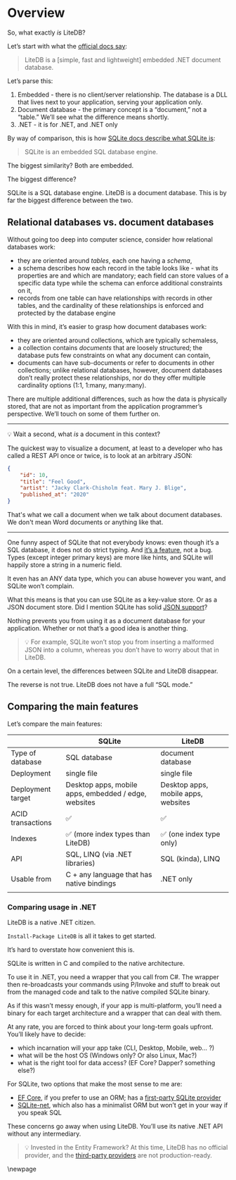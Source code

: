 # Overview

So, what exactly *is* LiteDB?

Let’s start with what the [official docs say](https://www.litedb.org/docs/getting-started/):

> LiteDB is a [simple, fast and lightweight] embedded .NET document database.

Let’s parse this:

1. Embedded - there is no client/server relationship. The database is a DLL that lives next to your application, serving your application only.
2. Document database - the primary concept is a “document,” not a “table.” We’ll see what the difference means shortly.
3. .NET - it is for .NET, and .NET only

By way of comparison, this is how [SQLite docs describe what SQLite is](https://sqlite.org/about.html):

> SQLite is an embedded SQL database engine.

The biggest similarity? Both are embedded.

The biggest difference?

SQLite is a SQL database engine. LiteDB is a document database. This is by far the biggest difference between the two.

## Relational databases vs. document databases

Without going too deep into computer science, consider how relational databases work:

- they are oriented around *tables*, each one having a *schema*,
- a schema describes how each record in the table looks like - what its properties are and which are mandatory; each field can store values of a specific data type while the schema can enforce additional constraints on it,
- records from one table can have relationships with records in other tables, and the cardinality of these relationships is enforced and protected by the database engine

With this in mind, it’s easier to grasp how document databases work:

- they are oriented around collections, which are typically schemaless,
- a collection contains *documents* that are loosely structured; the database puts few constraints on what any document can contain,
- documents can have sub-documents or refer to documents in other collections; unlike relational databases, however, document databases don’t really protect these relationships, nor do they offer multiple cardinality options (1:1, 1:many, many:many).

There are multiple additional differences, such as how the data is physically stored, that are not as important from the application programmer’s perspective. We’ll touch on some of them further on.

***
💡 Wait a second, what *is* a document in this context?

The quickest way to visualize a document, at least to a developer who has called a REST API once or twice, is to look at an arbitrary JSON:

```json
{
	"id": 10,
	"title": "Feel Good",
	"artist": "Jacky Clark-Chisholm feat. Mary J. Blige",
	"published_at": "2020"
}
```

That's what we call a document when we talk about document databases. We don't mean Word documents or anything like that.

***

One funny aspect of SQLite that not everybody knows: even though it’s a SQL database, it does not do strict typing. And [it’s a feature](https://sqlite.org/flextypegood.html), not a bug. Types (except integer primary keys) are more like hints, and SQLite will happily store a string in a numeric field.

It even has an ANY data type, which you can abuse however you want, and SQLite won’t complain.

What this means is that you can use SQLite as a key-value store. Or as a JSON document store. Did I mention SQLite has solid [JSON support](https://sqlite.org/json1.html)?

Nothing prevents you from using it as a document database for your application. Whether or not that’s a good idea is another thing.

> 💡 For example, SQLite won’t stop you from inserting a malformed JSON into a column, whereas you don’t have to worry about that in LiteDB.

On a certain level, the differences between SQLite and LiteDB disappear.

The reverse is not true. LiteDB does not have a full “SQL mode.”

## Comparing the main features

Let’s compare the main features:

|  | SQLite | LiteDB |
| --- | --- | --- |
| Type of database | SQL database | document database |
| Deployment | single file | single file |
| Deployment target | Desktop apps, mobile apps, embedded / edge, websites | Desktop apps, mobile apps, websites |
| ACID transactions | ✅ | ✅ |
| Indexes | ✅ (more index types than LiteDB) | ✅ (one index type only) |
| API | SQL, LINQ (via .NET libraries) | SQL (kinda), LINQ |
| Usable from | C + any language that has native bindings  | .NET only |
|  |  |  |

### Comparing usage in .NET

LiteDB is a native .NET citizen.

`Install-Package LiteDB` is all it takes to get started.

It’s hard to overstate how convenient this is.

SQLite is written in C and compiled to the native architecture.

To use it in .NET, you need a wrapper that you call from C#. The wrapper then re-broadcasts your commands using P/Invoke and stuff to break out from the managed code and talk to the native compiled SQLite binary.

As if this wasn’t messy enough, if your app is multi-platform, you’ll need a binary for each target architecture and a wrapper that can deal with them.

At any rate, you are forced to think about your long-term goals upfront. You’ll likely have to decide:

- which incarnation will your app take (CLI, Desktop, Mobile, web… ?)
- what will be the host OS (Windows only? Or also Linux, Mac?)
- what is the right tool for data access? (EF Core? Dapper? something else?)

For SQLite, two options that make the most sense to me are:

- [EF Core](https://docs.microsoft.com/en-us/ef/core/), if you prefer to use an ORM; has a [first-party SQLite provider](https://docs.microsoft.com/en-us/ef/core/providers/sqlite/?tabs=dotnet-core-cli)
- [SQLite-net](https://github.com/praeclarum/sqlite-net), which also has a minimalist ORM but won’t get in your way if you speak SQL

These concerns go away when using LiteDB. You’ll use its native .NET API without any intermediary.

> 💡 Invested in the Entity Framework? At this time, LiteDB has no official provider, and the [third-party providers](https://www.nuget.org/packages?q=litedb+entity) are not production-ready.

\newpage
